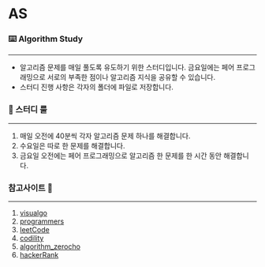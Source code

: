 # AS
### ⌨️ Algorithm Study 
---

* 알고리즘 문제를 매일 풀도록 유도하기 위한 스터디입니다. 금요일에는 페어 프로그래밍으로 서로의 부족한 점이나 알고리즘 지식을 공유할 수 있습니다.
* 스터디 진행 사항은 각자의 폴더에 파일로 저장합니다.

###  :pushpin: 스터디 룰
---

1. 매일 오전에 40분씩 각자 알고리즘 문제 하나를 해결합니다.
1. 수요일은 따로 한 문제를 해결합니다.
1. 금요일 오전에는 페어 프로그래밍으로 알고리즘 한 문제를 한 시간 동안 해결합니다.

### 참고사이트 📖
---

1. [visualgo](https://visualgo.net/en)
1. [programmers](https://programmers.co.kr/)
1. [leetCode](https://leetcode.com/)
1. [codility](https://app.codility.com/programmers/)
1. [algorithm_zerocho](https://www.zerocho.com/category/Algorithm?page=3)
1. [hackerRank](https://www.hackerrank.com/dashboard)
